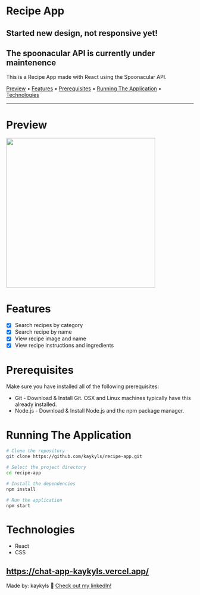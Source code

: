 <div>
<h1>Recipe App</h1>
<h2>Started new design, not responsive yet!</h2>
<h2>The spoonacular API is currently under maintenence</h2>
<p>This is a Recipe App made with React using the Spoonacular API.</p>

<p>
  <a href="#preview">Preview</a> •
  <a href="#features">Features</a> •
  <a href="#prerequisites">Prerequisites</a> •
  <a href="#running-the-application">Running The Application</a> •
  <a href="#technologies">Technologies</a>
</p>
</div>

---

# Preview
<a href="https://kaykyls-recipe-app.netlify.app/"><img height="400px" width="400px" src="https://kaykyls.github.io/img/recipe-app.png"/></a>

# Features
- [x] Search recipes by category
- [x] Search recipe by name
- [x] View recipe image and name
- [x] View recipe instructions and ingredients

# Prerequisites
Make sure you have installed all of the following prerequisites:

- Git - Download & Install Git. OSX and Linux machines typically have this already installed.
- Node.js - Download & Install Node.js and the npm package manager.

# Running The Application
```bash
# Clone the repository
git clone https://github.com/kaykyls/recipe-app.git

# Select the project directory
cd recipe-app

# Install the dependencies
npm install

# Run the application
npm start
```

# Technologies
- React
- CSS

https://chat-app-kaykyls.vercel.app/
---
Made by: kaykyls 👋 [Check out my linkedIn!](https://www.linkedin.com/in/devkayky)
